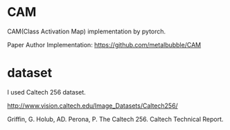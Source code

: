 # CAM

CAM(Class Activation Map) implementation by pytorch.



Paper Author Implementation: https://github.com/metalbubble/CAM

# dataset
I used Caltech 256 dataset.


http://www.vision.caltech.edu/Image_Datasets/Caltech256/


Griffin, G. Holub, AD. Perona, P. The Caltech 256. Caltech Technical Report.
